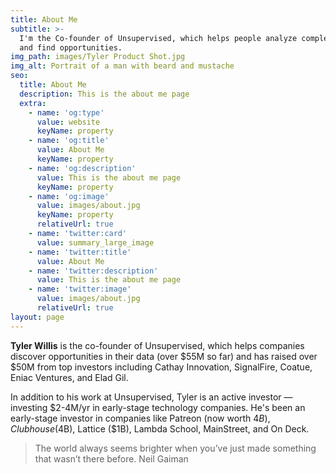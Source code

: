 ```yaml
---
title: About Me
subtitle: >-
  I'm the Co-founder of Unsupervised, which helps people analyze complex data
  and find opportunities.
img_path: images/Tyler Product Shot.jpg
img_alt: Portrait of a man with beard and mustache
seo:
  title: About Me
  description: This is the about me page
  extra:
    - name: 'og:type'
      value: website
      keyName: property
    - name: 'og:title'
      value: About Me
      keyName: property
    - name: 'og:description'
      value: This is the about me page
      keyName: property
    - name: 'og:image'
      value: images/about.jpg
      keyName: property
      relativeUrl: true
    - name: 'twitter:card'
      value: summary_large_image
    - name: 'twitter:title'
      value: About Me
    - name: 'twitter:description'
      value: This is the about me page
    - name: 'twitter:image'
      value: images/about.jpg
      relativeUrl: true
layout: page
---
```

**Tyler Willis** is the co-founder of Unsupervised, which helps companies discover opportunities in their data (over $55M so far) and has raised over $50M from top investors including Cathay Innovation, SignalFire, Coatue, Eniac Ventures, and Elad Gil.

In addition to his work at Unsupervised, Tyler is an active investor — investing $2-4M/yr in early-stage technology companies. He's been an early-stage investor in companies like Patreon (now worth $4B), Clubhouse ($4B), Lattice ($1B), Lambda School, MainStreet, and On Deck.

> The world always seems brighter when you’ve just made something that wasn’t there before. Neil Gaiman
